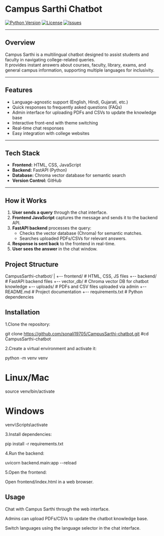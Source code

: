 # Campus Sarthi Chatbot

[![Python Version](https://img.shields.io/badge/python-3.11-blue.svg)](https://www.python.org/)
[![License](https://img.shields.io/badge/license-MIT-green.svg)](LICENSE)
[![Issues](https://img.shields.io/github/issues/sonali19705/CampusSarthi-chatbot)](https://github.com/sonali19705/CampusSarthi-chatbot/issues)

---

## Overview
Campus Sarthi is a multilingual chatbot designed to assist students and faculty in navigating college-related queries.  
It provides instant answers about courses, faculty, library, exams, and general campus information, supporting multiple languages for inclusivity.

---

## Features
- Language-agnostic support (English, Hindi, Gujarati, etc.)
- Quick responses to frequently asked questions (FAQs)
- Admin interface for uploading PDFs and CSVs to update the knowledge base
- Interactive front-end with theme switching
- Real-time chat responses
- Easy integration with college websites

---

## Tech Stack
- **Frontend:** HTML, CSS, JavaScript
- **Backend:** FastAPI (Python)
- **Database:** Chroma vector database for semantic search
- **Version Control:** GitHub

---

## How it Works

1. **User sends a query** through the chat interface.
2. **Frontend JavaScript** captures the message and sends it to the backend API.
3. **FastAPI backend** processes the query:
   - Checks the vector database (Chroma) for semantic matches.
   - Searches uploaded PDFs/CSVs for relevant answers.
4. **Response is sent back** to the frontend in real-time.
5. **User sees the answer** in the chat window.

## Project Structure
CampusSarthi-chatbot/
|
+-- frontend/ # HTML, CSS, JS files
+-- backend/ # FastAPI backend files
+-- vector_db/ # Chroma vector DB for chatbot knowledge
+-- uploads/ # PDFs and CSV files uploaded via admin
+-- README.md # Project documentation
+-- requirements.txt # Python dependencies

## Installation

1.Clone the repository:

git clone https://github.com/sonali19705/CampusSarthi-chatbot.git
#cd CampusSarthi-chatbot

2.Create a virtual environment and activate it:

python -m venv venv
# Linux/Mac
source venv/bin/activate
# Windows
venv\Scripts\activate

3.Install dependencies:

pip install -r requirements.txt

4.Run the backend:

uvicorn backend.main:app --reload

5.Open the frontend:

Open frontend/index.html in a web browser.

## Usage

Chat with Campus Sarthi through the web interface.

Admins can upload PDFs/CSVs to update the chatbot knowledge base.

Switch languages using the language selector in the chat interface.